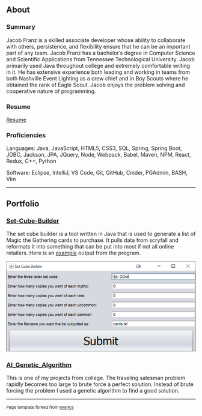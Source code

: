 ## About

### Summary

Jacob Franz is a skilled associate developer whose ability to collaborate with others,
persistence, and flexibility ensure that he can be an important part of any team. Jacob Franz
has a bachelor’s degree in Computer Science and Scientific Applications from Tennessee
Technological University. Jacob primarily used Java throughout college and extremely
comfortable writing in it. He has extensive experience both leading and working in teams from
both Nashville Event Lighting as a crew chief and in Boy Scouts where he obtained the rank of
Eagle Scout. Jacob enjoys the problem solving and cooperative nature of programming.

### Resume

[Resume](/assets/pdf/polyglitch_resume.pdf)

### Proficiencies

Languages: Java, JavaScript, HTML5, CSS3, SQL, Spring, Spring Boot, JDBC, Jackson, JPA, JQuery, Node, Webpack, Babel, Maven, NPM, React, Redux, C++, Python

Software: Eclipse, IntelliJ, VS Code, Git, GitHub, Cmder, PGAdmin, BASH, Vim

---

## Portfolio

### [Set-Cube-Builder](https://github.com/polyglitch/set-cube-builder)
The set cube builder is a tool written in Java that is used to generate a list of Magic the Gathering cards to purchase. It pulls data from scryfall and reformats it into something that can be put into most if not all online retailers. Here is an [example](/assets/other/cards.txt) output from the program.

<img src="images/set_cube_builder_ui.png"/>


### [AI_Genetic_Algorithm](https://github.com/polyglitch/AI_Genetic_Algorithm)

This is one of my projects from college. The traveling salesman problem rapidly becomes too large to brute force a perfect solution. Instead of brute forcing the problem I used a genetic algorithm to find a good solution.

---

<p style="font-size:11px">Page template forked from <a href="https://github.com/evanca/quick-portfolio">evanca</a></p>
<!-- Remove above link if you don't want to attibute -->

